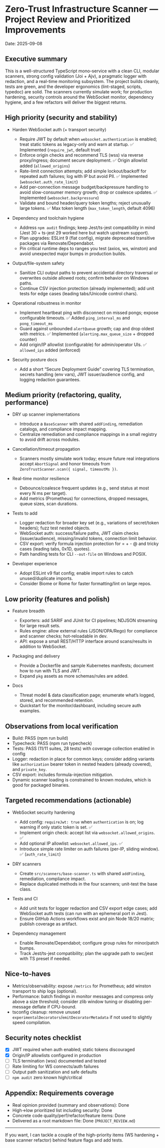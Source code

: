 # Zero-Trust Infrastructure Scanner — Project Review and Prioritized Improvements

Date: 2025-09-08

## Executive summary

This is a well-structured TypeScript mono-service with a clean CLI, modular scanners, strong config validation (Joi + Ajv), a pragmatic logger with redaction, and a real-time monitoring subsystem. The project builds cleanly, tests are green, and the developer ergonomics (lint-staged, scripts, typedoc) are solid. The scanners currently simulate work; for production hardening, security controls around the WebSocket monitor, dependency hygiene, and a few refactors will deliver the biggest returns.

## High priority (security and stability)

- Harden WebSocket auth (+ transport security)
  - Require JWT by default when `websocket.authentication` is enabled; treat static tokens as legacy-only and warn at startup. ✅ Implemented (`require_jwt`, default true)
  - Enforce origin checks and recommend TLS (wss) via reverse proxy/ingress; document secure deployment. ✅ Origin allowlist added (`allowed_origins`)
  - Rate-limit connection attempts; add simple lockout/backoff for repeated auth failures; log with IP but avoid PII. ✅ Implemented (`websocket.auth_rate_limit`)
  - Add per-connection message budget/backpressure handling to avoid slow-consumer memory growth; drop or coalesce updates. ✅ Implemented (`websocket.backpressure`)
  - Validate and bound header/query token lengths; reject unusually large tokens. ✅ Max token length (`max_token_length`, default 4096)

- Dependency and toolchain hygiene
  - Address `npm audit` findings; keep Jest/ts-jest compatibility in mind (Jest 30 + ts-jest 29 worked here but watch upstream support).
  - Plan upgrades: ESLint 9 (flat config), migrate deprecated transitive packages via Renovate/Dependabot.
  - Pin critical runtime deps to ranges you test (axios, ws, winston) and avoid unexpected major bumps in production builds.

- Output/file-system safety
  - Sanitize CLI output paths to prevent accidental directory traversal or overwrites outside allowed roots; confirm behavior on Windows paths.
  - Continue CSV injection protection (already implemented); add unit tests for edge cases (leading tabs/Unicode control chars).

- Operational robustness in monitor
  - Implement heartbeat ping with disconnect on missed pongs; expose configurable timeouts. ✅ Added `ping_interval_ms` and `pong_timeout_ms`
  - Guard against unbounded `alertQueue` growth; cap and drop oldest with metrics. ✅ Implemented (`alerting.max_queue_size` + dropped counter)
  - Add origin/IP allowlist (configurable) for admin/operator UIs. ✅ `allowed_ips` added (enforced)

- Security posture docs
  - Add a short “Secure Deployment Guide” covering TLS termination, secrets handling (env vars), JWT issuer/audience config, and logging redaction guarantees.

## Medium priority (refactoring, quality, performance)

- DRY up scanner implementations
  - Introduce a `BaseScanner` with shared `addFinding`, remediation catalogs, and compliance impact mapping.
  - Centralize remediation and compliance mappings in a small registry to avoid drift across modules.

- Cancellation/timeout propagation
  - Scanners mostly simulate work today; ensure future real integrations accept `AbortSignal` and honor timeouts from `ZeroTrustScanner.scan({ signal, timeoutMs })`.

- Real-time monitor resilience
  - Debounce/coalesce frequent updates (e.g., send status at most every N ms per target).
  - Add metrics (Prometheus) for connections, dropped messages, queue sizes, scan durations.

- Tests to add
  - Logger redaction for broader key set (e.g., variations of secret/token headers); fuzz test nested objects.
  - WebSocket auth: success/failure paths, JWT claim checks (issuer/audience), missing/invalid tokens, connection limit behavior.
  - CSV export: verify formula injection protection for = + - @ and tricky cases (leading tabs, 0x1D, quotes).
  - Path handling tests for CLI `--out-file` on Windows and POSIX.

- Developer experience
  - Adopt ESLint v9 flat config; enable import rules to catch unused/duplicate imports.
  - Consider Biome or Rome for faster formatting/lint on large repos.

## Low priority (features and polish)

- Feature breadth
  - Exporters: add SARIF and JUnit for CI pipelines; NDJSON streaming for large result sets.
  - Rules engine: allow external rules (JSON/OPA/Rego) for compliance and scanner checks; hot-reloadable in dev.
  - API: expose a small REST/HTTP interface around scans/results in addition to WebSocket.

- Packaging and delivery
  - Provide a Dockerfile and sample Kubernetes manifests; document how to run with TLS and JWT.
  - Expand `pkg` assets as more schemas/rules are added.

- Docs
  - Threat model & data classification page; enumerate what’s logged, stored, and recommended retention.
  - Quickstart for the monitor/dashboard, including secure auth examples.

## Observations from local verification

- Build: PASS (npm run build)
- Typecheck: PASS (npm run typecheck)
- Tests: PASS (11/11 suites, 28 tests) with coverage collection enabled in config
- Logger: redaction in place for common keys; consider adding variants like `authorization` bearer token in nested headers (already covered), and `private_key`.
- CSV export: includes formula-injection mitigation.
- Dynamic scanner loading is constrained to known modules, which is good for packaged binaries.

## Targeted recommendations (actionable)

- WebSocket security hardening
  - Add config: `requireJwt: true` when `authentication` is on; log warning if only static token is set. ✅
  - Implement origin check: accept list via `websocket.allowed_origins`. ✅
  - Add optional IP allowlist: `websocket.allowed_ips`. ✅
  - Introduce simple rate limiter on auth failures (per-IP, sliding window). ✅ (`auth_rate_limit`)

- DRY scanners
  - Create `src/scanners/base-scanner.ts` with shared `addFinding`, remediation, compliance impact.
  - Replace duplicated methods in the four scanners; unit-test the base class.

- Tests and CI
  - Add unit tests for logger redaction and CSV export edge cases; add WebSocket auth tests (can run with an ephemeral port in Jest).
  - Ensure GitHub Actions workflows exist and pin Node 18/20 matrix; publish coverage as artifact.

- Dependency management
  - Enable Renovate/Dependabot; configure group rules for minor/patch bumps.
  - Track Jest/ts-jest compatibility; plan the upgrade path to swc/jest with TS preset if needed.

## Nice-to-haves

- Metrics/observability: expose `/metrics` for Prometheus; add winston transport to ship logs (optional).
- Performance: batch findings in monitor messages and compress only above a size threshold; consider zlib window tuning or disabling per-message deflate if CPU-bound.
- tsconfig cleanup: remove unused `experimentalDecorators`/`emitDecoratorMetadata` if not used to slightly speed compilation.

## Security notes checklist

- [x] JWT required when auth enabled; static tokens discouraged
- [x] Origin/IP allowlists configured in production
- [ ] TLS termination (wss) documented and tested
- [ ] Rate limiting for WS connects/auth failures
- [ ] Output path sanitization and safe defaults
- [ ] `npm audit` zero known high/critical

## Appendix: Requirements coverage

- Real opinion provided (summary and observations): Done
- High→low prioritized list including security: Done
- Concrete code quality/perf/refactor/feature items: Done
- Delivered as a root markdown file: Done (`PROJECT_REVIEW.md`)

---

If you want, I can tackle a couple of the high-priority items (WS hardening + base scanner refactor) behind feature flags and add tests.
